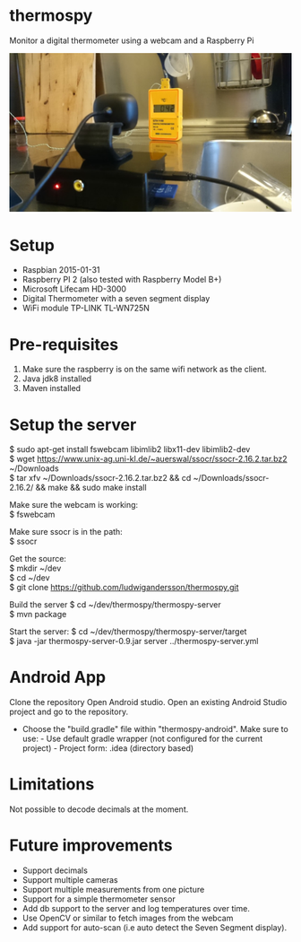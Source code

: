 thermospy
=========
Monitor a digital thermometer using a webcam and a Raspberry Pi

![Alt text](/docs/gfx/thermospy.jpg "Thermospy in action")

Setup
========
  * Raspbian 2015-01-31
  * Raspberry PI 2 (also tested with Raspberry Model B+)
  * Microsoft Lifecam HD-3000
  * Digital Thermometer with a seven segment display
  * WiFi module TP-LINK TL-WN725N

Pre-requisites
===============
  1. Make sure the raspberry is on the same wifi network as the client.
  2. Java jdk8 installed
  3. Maven installed
  
Setup the server
================
  $ sudo apt-get install fswebcam libimlib2 libx11-dev libimlib2-dev<br />
  $ wget https://www.unix-ag.uni-kl.de/~auerswal/ssocr/ssocr-2.16.2.tar.bz2 ~/Downloads<br />
  $ tar xfv ~/Downloads/ssocr-2.16.2.tar.bz2 && cd ~/Downloads/ssocr-2.16.2/ && make && sudo make install<br />
  
Make sure the webcam is working:<br />
  $ fswebcam

Make sure ssocr is in the path:<br />
  $ ssocr<br />

Get the source:<br />
  $ mkdir ~/dev<br />
  $ cd ~/dev<br />
  $ git clone https://github.com/ludwigandersson/thermospy.git<br />

Build the server
  $ cd ~/dev/thermospy/thermospy-server <br />
  $ mvn package <br />

Start the server:
  $ cd ~/dev/thermospy/thermospy-server/target <br />
  $ java -jar thermospy-server-0.9.jar server ../thermospy-server.yml  <br />

Android App
===========
 Clone the repository
 Open Android studio.
 Open an existing Android Studio project and go to the repository.
   - Choose the "build.gradle" file within "thermospy-android".
 Make sure to use:
    - Use default gradle wrapper (not configured for the current project)
    - Project form: .idea (directory based)

Limitations
===========
  Not possible to decode decimals at the moment.<br />

Future improvements
===================
  * Support decimals
  * Support multiple cameras
  * Support multiple measurements from one picture
  * Support for a simple thermometer sensor 
  * Add db support to the server and log temperatures over time.
  * Use OpenCV or similar to fetch images from the webcam
  * Add support for auto-scan (i.e auto detect the Seven Segment display).






